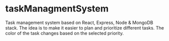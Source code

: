 # taskManagmentSystem

Task management system based on React, Express, Node & MongoDB stack. The idea is to make it easier to plan and prioritize different tasks. The color of the task changes based on the selected priority.
